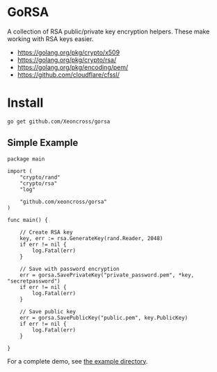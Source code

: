 # GoRSA

A collection of RSA public/private key encryption helpers. These make working
with RSA keys easier.

- https://golang.org/pkg/crypto/x509
- https://golang.org/pkg/crypto/rsa/
- https://golang.org/pkg/encoding/pem/
- https://github.com/cloudflare/cfssl/

# Install

    go get github.com/Xeoncross/gorsa

## Simple Example

    package main

    import (
    	"crypto/rand"
    	"crypto/rsa"
    	"log"

    	"github.com/xeoncross/gorsa"
    )

    func main() {

    	// Create RSA key
    	key, err := rsa.GenerateKey(rand.Reader, 2048)
    	if err != nil {
    		log.Fatal(err)
    	}

    	// Save with password encryption
    	err = gorsa.SavePrivateKey("private_password.pem", *key, "secretpassword")
    	if err != nil {
    		log.Fatal(err)
    	}

    	// Save public key
    	err = gorsa.SavePublicKey("public.pem", key.PublicKey)
    	if err != nil {
    		log.Fatal(err)
    	}

    }

For a complete demo, see [the example directory](https://github.com/Xeoncross/gorsa/blob/master/example/main.go).
